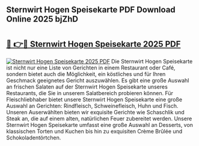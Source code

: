 ## Sternwirt Hogen Speisekarte PDF Download Online 2025 bjZhD

# <h2><a href="http://gc65b33.nevu.top/?p=Sternwirt+Hogen+Speisekarte">🔗 👉🔴 Sternwirt Hogen Speisekarte 2025 PDF</a></h2>

[![Sternwirt Hogen Speisekarte 2025 PDF](https://i.imgur.com/dBaPXMq.png)](http://gc65b33.nevu.top/?p=Sternwirt+Hogen+Speisekarte)
Die Sternwirt Hogen Speisekarte ist nicht nur eine Liste von Gerichten in einem Restaurant oder Café, sondern bietet auch die Möglichkeit, ein köstliches und für Ihren Geschmack geeignetes Gericht auszuwählen. Es gibt eine große Auswahl an frischen Salaten auf der Sternwirt Hogen Speisekarte unseres Restaurants, die Sie in unserem Salatbereich probieren können. Für Fleischliebhaber bietet unsere Sternwirt Hogen Speisekarte eine große Auswahl an Gerichten: Rindfleisch, Schweinefleisch, Huhn und Fisch. Unseren Auserwählten bieten wir exquisite Gerichte wie Schaschlik und Steak an, die auf einem alten, natürlichen Feuer zubereitet werden. Unsere Sternwirt Hogen Speisekarte umfasst eine große Auswahl an Desserts, von klassischen Torten und Kuchen bis hin zu exquisiten Crème Brûlée und Schokoladentörtchen.
